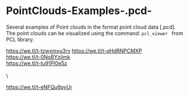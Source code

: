 # PointClouds-Examples-.pcd-
Several examples of Point clouds in the format point cloud data [.pcd]. \
The point clouds can be visualized using the command: ```pcl_viewer ``` from PCL library.

https://we.tl/t-tzwxmvu3rv
https://we.tl/t-qHdRNPCMXP \
https://we.tl/t-0NoBYzjlmk \
https://we.tl/t-tu91Pl0e5z \
\
\

https://we.tl/t-eNFQu6pyUr 
